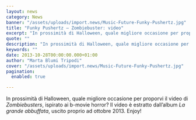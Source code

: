 ```yaml
---
layout: news
category: News
banner: "/assets/uploads/import.news/Music-Future-Funky-Pushertz.jpg"
title: "Funky Pushertz – Zombiebuster: video"
excerpt: "In prossimità di Halloween, quale migliore occasione per proporvi il video di Zombiebusters, ispirato ai b-movie horror? Il video è estratto dall’album La grande abbuffata, uscito proprio ad ottobre 2013. Enjoy!"
quote: ""
description: "In prossimità di Halloween, quale migliore occasione per proporvi il video di Zombiebusters, ispirato ai b-movie horror? Il video è estratto dall’album La grande abbuffata, uscito proprio ad ottobre 2013. Enjoy!"
keywords: ""
date: 2013-10-28T00:00:00.000+01:00
author: "Marta Blumi Tripodi"
cover: "/assets/uploads/import.news/Music-Future-Funky-Pushertz.jpg"
pagination:
  enabled: true

---
```


In prossimità di Halloween, quale migliore occasione per proporvi il video di _Zombiebusters_, ispirato ai b-movie horror? Il video è estratto dall’album _La grande abbuffata_, uscito proprio ad ottobre 2013\. Enjoy!